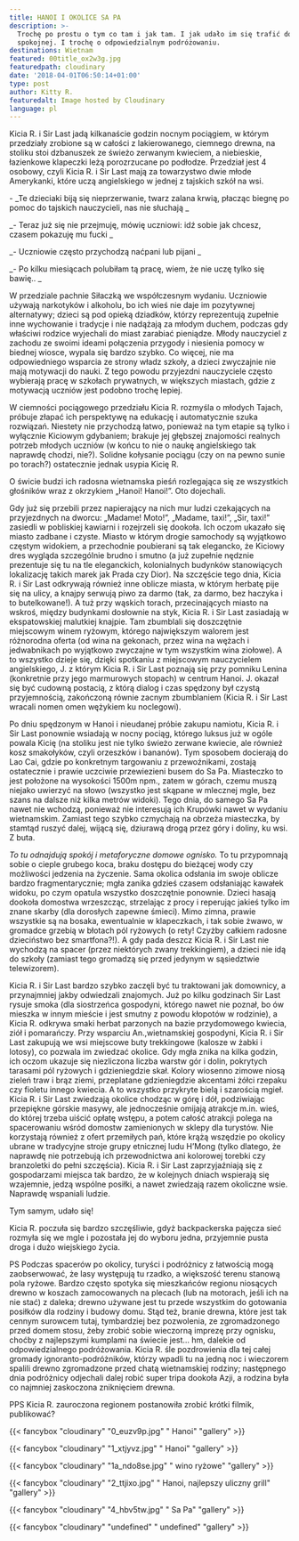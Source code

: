 ```yaml
---
title: HANOI I OKOLICE SA PA
description: >-
  Trochę po prostu o tym co tam i jak tam. I jak udało im się trafić do wsi
  spokojnej. I trochę o odpowiedzialnym podróżowaniu. 
destinations: Wietnam
featured: 00title_ox2w3g.jpg
featuredpath: cloudinary
date: '2018-04-01T06:50:14+01:00'
type: post
author: Kitty R.
featuredalt: Image hosted by Cloudinary
language: pl
---
```

Kicia R. i Sir Last jadą kilkanaście godzin nocnym pociągiem, w którym przedziały zrobione są w całości z lakierowanego, ciemnego drewna, na stoliku stoi dzbanuszek ze świeżo zerwanym kwieciem, a niebieskie, łazienkowe klapeczki leżą porozrzucane po podłodze. Przedział jest 4 osobowy, czyli Kicia R. i Sir Last mają za towarzystwo dwie młode Amerykanki, które uczą angielskiego w jednej z tajskich szkół na wsi. 

\- _Te dzieciaki biją się nieprzerwanie, twarz zalana krwią, płacząc biegnę  po pomoc do tajskich nauczycieli, nas nie słuchają
_

_\- Teraz już się nie przejmuję, mówię uczniowi: idź sobie jak chcesz, czasem pokazuję mu fucki
_

_\- Uczniowie często przychodzą naćpani lub pijani 
_

_\- Po kilku miesiącach polubiłam tą pracę, wiem, że nie uczę tylko się bawię..
_

W przedziale pachnie Siłaczką we współczesnym wydaniu. Uczniowie używają narkotyków i alkoholu, bo ich wieś nie daje im pozytywnej alternatywy; dzieci są pod opieką dziadków, którzy reprezentują zupełnie inne wychowanie i tradycje i nie nadążają za młodym duchem, podczas gdy właściwi rodzice wyjechali do miast zarabiać pieniądze. Młody nauczyciel z zachodu ze swoimi ideami połączenia przygody i niesienia pomocy w biednej wiosce, wypala się bardzo szybko. Co więcej, nie ma odpowiedniego wsparcia ze strony władz szkoły, a dzieci zwyczajnie nie mają motywacji do nauki. Z tego powodu przyjezdni nauczyciele często wybierają pracę w szkołach prywatnych, w większych miastach, gdzie z motywacją uczniów jest podobno trochę lepiej. 

W ciemności pociągowego przedziału Kicia R. rozmyśla o młodych Tajach, próbuje złapać ich perspektywę na edukację i automatycznie szuka rozwiązań. Niestety nie przychodzą łatwo, ponieważ na tym etapie są tylko i wyłącznie Kiciowym gdybaniem; brakuje jej głębszej znajomości realnych potrzeb młodych uczniów (w końcu to nie o naukę angielskiego tak naprawdę chodzi, nie?). Solidne kołysanie pociągu (czy on na pewno sunie po torach?) ostatecznie jednak usypia Kicię R. 

O świcie budzi ich radosna wietnamska pieśń rozlegająca się ze wszystkich głośników wraz z okrzykiem „Hanoi! Hanoi!”.  Oto dojechali. 

Gdy już się przebili przez napierający na nich mur ludzi czekających na przyjezdnych na dworcu: „Madame! Moto!”, „Madame, taxi!”, „Sir, taxi!” zasiedli w pobliskiej kawiarni i rozejrzeli się dookoła. Ich oczom ukazało się miasto zadbane i czyste. Miasto w którym drogie samochody są wyjątkowo częstym widokiem, a przechodnie poubierani są tak elegancko, że Kiciowy dres wygląda szczególnie brudno i smutno (a już zupełnie nędznie prezentuje się tu na tle eleganckich, kolonialnych budynków stanowiących lokalizację takich marek jak Prada czy Dior). Na szczęście tego dnia, Kicia R. i Sir Last odkrywają również inne oblicze miasta, w którym herbatę pije się na ulicy, a knajpy serwują piwo za darmo (tak, za darmo, bez haczyka i to butelkowane!). A tuż przy wąskich torach, przecinających miasto na wskroś, między budynkami dosłownie na styk, Kicia R. i Sir Last zasiadają w ekspatowskiej malutkiej knajpie. Tam zbumblali się doszczętnie miejscowym winem ryżowym, którego największym walorem jest różnorodna oferta (od wina na gekonach, przez wina na wężach i jedwabnikach po wyjątkowo zwyczajne w tym wszystkim wina ziołowe). A to wszystko dzieje się, dzięki spotkaniu z miejscowym nauczycielem angielskiego, J.  z którym Kicia R. i Sir Last poznają się przy pomniku Lenina (konkretnie przy jego marmurowych stopach) w centrum Hanoi. J. okazał się być cudowną postacią, z którą dialog i czas spędzony był czystą przyjemnością, zakończoną równie zacnym zbumblaniem (Kicia R. i Sir Last wracali nomen omen wężykiem ku noclegowi). 

Po dniu spędzonym w Hanoi i nieudanej próbie zakupu namiotu, Kicia R. i Sir Last ponownie wsiadają w nocny pociąg, którego luksus już w ogóle powala Kicię (na stoliku jest nie tylko świeżo zerwane kwiecie, ale również kosz smakołyków, czyli orzeszków i bananów). Tym sposobem docierają do Lao Cai, gdzie po konkretnym targowaniu z przewoźnikami, zostają ostatecznie i prawie uczciwie przewiezieni busem do Sa Pa. Miasteczko to jest położone na wysokości 1500m npm., zatem w górach, czemu muszą niejako uwierzyć na słowo (wszystko jest skąpane w mlecznej mgle, bez szans na dalsze niż kilka metrów widoki). Tego dnia, do samego Sa Pa nawet nie wchodzą, ponieważ nie interesują ich Krupówki nawet w wydaniu wietnamskim. Zamiast tego szybko czmychają na obrzeża miasteczka, by stamtąd ruszyć dalej, wijącą się, dziurawą drogą przez góry i doliny, ku wsi. Z buta. 

_To tu odnajdują spokój i  metaforyczne domowe ognisko._ To tu przypomnają sobie o cieple grubego koca, braku dostępu do bieżącej wody czy możliwości jedzenia na życzenie. Sama okolica odsłania im swoje oblicze bardzo fragmentarycznie; mgła zanika gdzieś czasem odsłaniając kawałek widoku, po czym opatula wszystko doszczętnie ponownie. Dzieci hasają dookoła domostwa wrzeszcząc, strzelając z procy i reperując jakieś tylko im znane skarby (dla dorosłych zapewne śmieci). Mimo zimna, prawie wszystkie są na bosaka, ewentualnie w klapeczkach, i tak sobie żwawo, w gromadce grzebią w błotach pól ryżowych (o rety! Czyżby całkiem radosne dzieciństwo bez smartfona?!). A gdy pada deszcz Kicia R. i Sir Last nie wychodzą na spacer (przez niektórych zwany trekkingiem), a dzieci nie idą do szkoły (zamiast tego gromadzą się przed jedynym w sąsiedztwie telewizorem). 

Kicia R. i Sir Last bardzo szybko zaczęli być tu traktowani jak domownicy, a przynajmniej jakby odwiedzali znajomych. Już po kilku godzinach Sir Last rysuje smoka (dla siostrzeńca gospodyni, którego nawet nie poznał, bo ów mieszka w innym mieście i jest smutny z powodu kłopotów w rodzinie), a Kicia R. odkrywa smaki herbat parzonych na bazie przydomowego kwiecia, ziół i pomarańczy. Przy wsparciu An.,wietnamskiej gospodyni, Kicia R. i Sir Last zakupują we wsi miejscowe buty trekkingowe (kalosze w żabki i lotosy), co pozwala im zwiedzać okolice. Gdy mgła znika na kilka godzin, ich oczom ukazuje się niezliczona liczba warstw gór i dolin, pokrytych tarasami pól ryżowych i gdzieniegdzie skał. Kolory wiosenno zimowe niosą zieleń traw i brąz ziemi, przeplatane gdzieniegdzie akcentami żółci rzepaku czy fioletu innego kwiecia. A to wszystko przykryte bielą i szarością mgieł. Kicia R. i Sir Last zwiedzają okolice chodząc w górę i dół, podziwiając przepiękne górskie masywy, ale jednocześnie omijają atrakcje m.in. wieś, do której trzeba uiścić opłatę wstępu, a potem całość atrakcji polega na spacerowaniu wśród domostw zamienionych w sklepy dla turystów. Nie korzystają również z ofert przemiłych pań, które krążą wszędzie po okolicy ubrane w tradycyjne stroje grupy etnicznej ludu H’Mong  (tylko dlatego, że naprawdę nie potrzebują ich przewodnictwa ani kolorowej torebki czy branzoletki do pełni szczęścia). Kicia R. i Sir Last zaprzyjaźniają się z gospodarzami miejsca tak bardzo, że w kolejnych dniach wspierają się wzajemnie, jedzą wspólne posiłki, a nawet zwiedzają razem okoliczne wsie. Naprawdę wspaniali ludzie. 

 Tym samym, udało się! 

Kicia R. poczuła się bardzo szczęśliwie, gdyż backpackerska pajęcza sieć rozmyła się we mgle i pozostała jej do wyboru jedna, przyjemnie pusta droga i dużo wiejskiego życia. 

PS Podczas spacerów po okolicy, turyści i podróżnicy z łatwością mogą zaobserwować, że lasy występują tu rzadko, a większość terenu stanową pola ryżowe. Bardzo często spotyka się mieszkańców regionu niosących drewno w koszach zamocowanych na plecach (lub na motorach, jeśli ich na nie stać) z daleka; drewno używane jest tu przede wszystkim do gotowania posiłków dla rodziny i budowy domu. Stąd też, branie drewna, które jest tak cennym surowcem tutaj, tymbardziej bez pozwolenia, ze zgromadzonego przed domem stosu, żeby zrobić sobie wieczorną imprezę przy ognisku, choćby z najlepszymi kumplami na świecie jest… hm, dalekie od odpowiedzialnego podróżowania. Kicia R. śle pozdrowienia dla tej całej gromady ignoranto-podróżników, którzy wpadli tu na jedną noc i wieczorem spalili drewno zgromadzone przed chatą wietnamskiej rodziny; następnego dnia podróżnicy odjechali dalej robić super tripa dookoła Azji, a rodzina była co najmniej zaskoczona zniknięciem drewna. 

PPS Kicia R. zauroczona regionem postanowiła zrobić krótki filmik, publikować?



{{< fancybox "cloudinary" "0_euzv9p.jpg" " Hanoi" "gallery" >}}

{{< fancybox "cloudinary" "1_xtjyvz.jpg" " Hanoi" "gallery" >}}

{{< fancybox "cloudinary" "1a_ndo8se.jpg" " wino ryżowe" "gallery" >}}

{{< fancybox "cloudinary" "2_ttjixo.jpg" " Hanoi, najlepszy uliczny grill" "gallery" >}}

{{< fancybox "cloudinary" "4_hbv5tw.jpg" " Sa Pa" "gallery" >}}

{{< fancybox "cloudinary" "undefined" " undefined" "gallery" >}}
